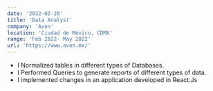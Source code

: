 ```yaml
---
date: '2022-02-20'
title: 'Data Analyst'
company: 'Avon'
location: 'Ciudad de México, CDMX'
range: 'Feb 2022- May 2022'
url: 'https://www.avon.mx/'
---
```


- I Normalized tables in different types of Databases.
- I Performed Queries to generate reports of different types of data.
- I implemented changes in an application developed in React.Js